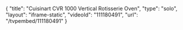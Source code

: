 {
    "title": "Cuisinart CVR 1000 Vertical Rotisserie Oven",
    "type": "solo",
    "layout": "iframe-static",
    "videoId": "111180491",
    "url": "\/tvpembed\/111180491"
}